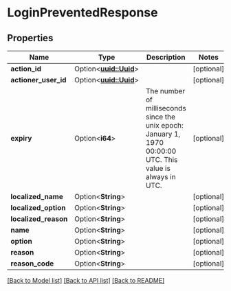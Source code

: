 # LoginPreventedResponse

## Properties

Name | Type | Description | Notes
------------ | ------------- | ------------- | -------------
**action_id** | Option<[**uuid::Uuid**](uuid::Uuid.md)> |  | [optional]
**actioner_user_id** | Option<[**uuid::Uuid**](uuid::Uuid.md)> |  | [optional]
**expiry** | Option<**i64**> | The number of milliseconds since the unix epoch: January 1, 1970 00:00:00 UTC. This value is always in UTC. | [optional]
**localized_name** | Option<**String**> |  | [optional]
**localized_option** | Option<**String**> |  | [optional]
**localized_reason** | Option<**String**> |  | [optional]
**name** | Option<**String**> |  | [optional]
**option** | Option<**String**> |  | [optional]
**reason** | Option<**String**> |  | [optional]
**reason_code** | Option<**String**> |  | [optional]

[[Back to Model list]](../README.md#documentation-for-models) [[Back to API list]](../README.md#documentation-for-api-endpoints) [[Back to README]](../README.md)


